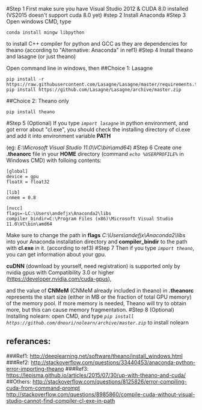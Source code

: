 #Step 1
First make sure you have Visual Studio 2012 & CUDA 8.0 installed (VS2015 doesn't support cuda 8.0 yet)
#step 2
Install Anaconda
#Step 3
Open windows CMD, type
```
conda install mingw libpython
```

to install C++ compiler for python and GCC as they are dependencies for theano (according to "Alternative: Anaconda" in ref1)
#Step 4
Install theano and lasagne (or just theano)

Open command line in windows, then
##Choice 1: Lasagne
```
pip install -r https://raw.githubusercontent.com/Lasagne/Lasagne/master/requirements.txt
pip install https://github.com/Lasagne/Lasagne/archive/master.zip
```
##Choice 2: Theano only
```
pip install theano
```
#Step 5 (Optional) 
If you type *```import lasagne```* in python environment, and got error about "cl.exe", you should check the installing directory of cl.exe and add it into environment variable **PATH**

(eg: *E:\Microsoft Visual Studio 11.0\VC\bin\amd64*) 
#Step 6
Create one **.theanorc** file in your **HOME** directory (command *```echo %USERPROFILE%```* in Windows CMD) with folloing contents:
```
[global]
device = gpu
floatX = float32

[lib]
cnmem = 0.8

[nvcc]
flags=-LC:\Users\andefjx\Anaconda2\libs
compiler_bindir=C:\Program Files (x86)\Microsoft Visual Studio 11.0\VC\bin\amd64
```
Make sure to change the path in **flags** *C:\Users\andefjx\Anaconda2\libs* into your Anaconda installation directory and **compiler_bindir** to the path with **cl.exe** in it. (according to ref3)
#Step 7
Then if you type *```import theano```*, you can get information about your gpu. 

**cuDNN** (download by yourself, need registration) is supported only by nvidia gpus with Compatibility 3.0 or higher (https://developer.nvidia.com/cuda-gpus), 

and the value of **CNMeM** (CNMeM already included in theano) in **.theanorc** represents the start size (either in MB or the fraction of total GPU memory) of the memory pool. If more memory is needed, Theano will try to obtain more, but this can cause memory fragmentation.
#Step 8 (Optional)
Installing nolearn: open CMD, and type *```pip install https://github.com/dnouri/nolearn/archive/master.zip```* to install nolearn


## referances:
###Ref1:
http://deeplearning.net/software/theano/install_windows.html
###Ref2:
http://stackoverflow.com/questions/33440453/anaconda-python-error-importing-theano
###Ref3:
https://lepisma.github.io/articles/2015/07/30/up-with-theano-and-cuda/
##Others:
http://stackoverflow.com/questions/8125826/error-compiling-cuda-from-command-prompt
http://stackoverflow.com/questions/8985860/compile-cuda-without-visual-studio-cannot-find-compiler-cl-exe-in-path
